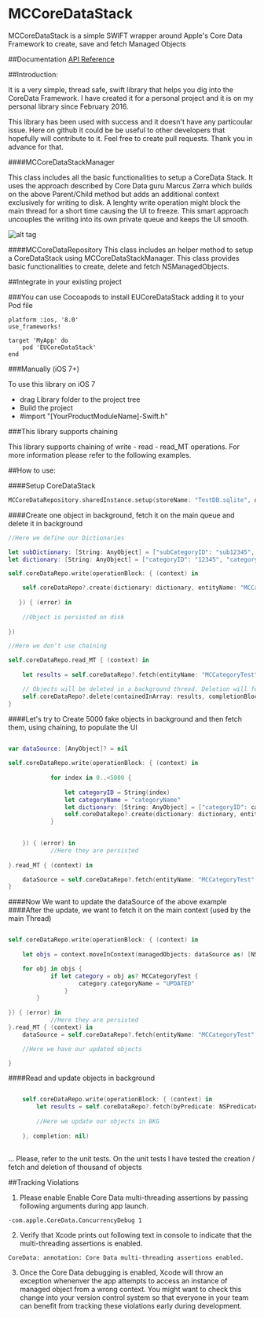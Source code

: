 # MCCoreDataStack
MCCoreDataStack is a simple SWIFT wrapper around Apple's Core Data Framework to create, save and fetch Managed Objects

##Documentation
[API Reference](https://marcocattai.github.io/MCCoreDataStack/)

##Introduction:

It is a very simple, thread safe, swift library that helps you dig into the CoreData Framework. 
I have created it for a personal project and it is on my personal library since February 2016.

This library has been used with success and it doesn't have any particoular issue. Here on github it could be be useful to other developers that hopefully will contribute to it. Feel free to create pull requests. Thank you in advance for that. 

####MCCoreDataStackManager 

This class includes all the basic functionalities to setup a CoreData Stack. It uses the approach described by Core Data guru Marcus Zarra which builds on the above Parent/Child method but adds an additional context exclusively for writing to disk. A lenghty write operation might block the main thread for a short time causing the UI to freeze. This smart approach uncouples the writing into its own private queue and keeps the UI smooth.

![alt tag](https://dl.dropboxusercontent.com/u/7201536/model.png)

####MCCoreDataRepository
 This class includes an helper method to setup a CoreDataStack using MCCoreDataStackManager. This class provides basic functionalities to create, delete and fetch NSManagedObjects.

##Integrate in your existing project

###You can use Cocoapods to install EUCoreDataStack adding it to your Pod file

```
platform :ios, '8.0'
use_frameworks!

target 'MyApp' do
    pod 'EUCoreDataStack'
end
```

###Manually (iOS 7+)

To use this library on iOS 7 
- drag Library folder to the project tree
- Build the project
- #import "[YourProductModuleName]-Swift.h"

###This library supports chaining

This library supports chaining of write - read - read_MT operations. For more information please refer to the following examples.

##How to use:

####Setup CoreDataStack
```swift
MCCoreDataRepository.sharedInstance.setup(storeName: "TestDB.sqlite", domainName: "co.uk.tests")
```
####Create one object in background, fetch it on the main queue and delete it in background
```swift
//Here we define our Dictionaries

let subDictionary: [String: AnyObject] = ["subCategoryID": "sub12345", "subCategoryName": "subTest12345"]
let dictionary: [String: AnyObject] = ["categoryID": "12345", "categoryName": "Test12345", "subCategory": subDictionary]

self.coreDataRepo.write(operationBlock: { (context) in

   	self.coreDataRepo?.create(dictionary: dictionary, entityName: "MCCategoryTest", context: context)
 
   }) { (error) in
   
	//Object is persisted on disk
	
})

//Here we don't use chaining

self.coreDataRepo.read_MT { (context) in
   
	let results = self.coreDataRepo?.fetch(entityName: "MCCategoryTest", context: context, resultType: .ManagedObjectResultType) as? [NSManagedObject]

   	// Objects will be deleted in a background thread. Deletion will fetch the objects from the background context
   	self.coreDataRepo?.delete(containedInArray: results, completionBlock: nil)
}

```
####Let's try to Create 5000 fake objects in background and then fetch them, using chaining, to populate the UI

```swift

var dataSource: [AnyObject]? = nil
        
self.coreDataRepo.write(operationBlock: { (context) in
            
            for index in 0..<5000 {
                
                let categoryID = String(index)
                let categoryName = "categoryName"
                let dictionary: [String: AnyObject] = ["categoryID": categoryID, "categoryName": categoryName]
                self.coreDataRepo?.create(dictionary: dictionary, entityName: "MCCategoryTest", context: context)
            }

            
	}) { (error) in
        	//Here they are persisted
        	
}.read_MT { (context) in

	dataSource = self.coreDataRepo?.fetch(entityName: "MCCategoryTest", context: context, resultType: .ManagedObjectResultType)
}
```
####Now We want to update the dataSource of the above example
####After the update, we want to fetch it on the main context (used by the main Thread)

```swift

self.coreDataRepo.write(operationBlock: { (context) in
            
	let objs = context.moveInContext(managedObjects: dataSource as! [NSManagedObject])

	for obj in objs {
       		if let category = obj as? MCCategoryTest {
                    category.categoryName = "UPDATED"
                }
        }
            
}) { (error) in
            //Here they are persisted
}.read_MT { (context) in
	dataSource = self.coreDataRepo?.fetch(entityName: "MCCategoryTest", context: context, resultType: .ManagedObjectResultType)

	//Here we have our updated objects

}

```
####Read and update objects in background

```swift

	self.coreDataRepo.write(operationBlock: { (context) in
		let results = self.coreDataRepo?.fetch(byPredicate: NSPredicate(format: "%K = %@", "categoryName", "categoryName"), entityName: "MCCategoryTest", context: context, resultType: .ManagedObjectResultType)
		
		//Here we update our objects in BKG
	
	}, completion: nil)
		
```

... Please, refer to the unit tests. On the unit tests I have tested the creation / fetch and deletion of thousand of objects

##Tracking Violations

1) Please enable  Enable Core Data multi-threading assertions by passing following arguments during app launch.

```
-com.apple.CoreData.ConcurrencyDebug 1
```
2) Verify that Xcode prints out following text in console to indicate that the multi-threading assertions is enabled. 

```
CoreData: annotation: Core Data multi-threading assertions enabled.
```
3) Once the Core Data debugging is enabled, Xcode will throw an exception whenenver the app attempts to access an instance of managed object from a wrong context. You might want to check this change into your version control system so that everyone in your team can benefit from tracking these violations early during development.

